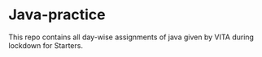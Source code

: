 # Java-practice
This repo contains all day-wise assignments of java given by VITA during lockdown for Starters.
